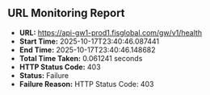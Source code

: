 ## URL Monitoring Report

- **URL:** https://api-gw1-prod1.fisglobal.com/gw/v1/health
- **Start Time:** 2025-10-17T23:40:46.087441
- **End Time:** 2025-10-17T23:40:46.148682
- **Total Time Taken:** 0.061241 seconds
- **HTTP Status Code:** 403
- **Status:** Failure
- **Failure Reason:** HTTP Status Code: 403
